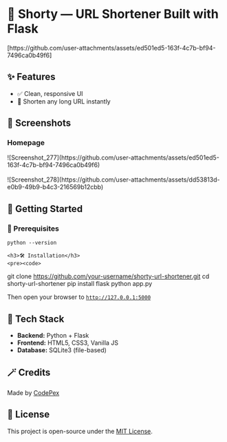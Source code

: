   <h1>🔗 Shorty — URL Shortener Built with Flask</h1>
  [https://github.com/user-attachments/assets/ed501ed5-163f-4c7b-bf94-7496ca0b49f6]

  <div class="section">
    <h2>✨ Features</h2>
    <ul class="feature-list">
      <li>✅ Clean, responsive UI</li>
      <li>🔗 Shorten any long URL instantly</li>
    </ul>

  </div>

  <div class="section">
    <h2>📸 Screenshots</h2>
    <h3>Homepage</h3>
   ![Screenshot_277](https://github.com/user-attachments/assets/ed501ed5-163f-4c7b-bf94-7496ca0b49f6)
    <br>
    <br>
    ![Screenshot_278](https://github.com/user-attachments/assets/dd53813d-e0b9-49b9-b4c3-216569b12cbb)

    
    
   
  </div>

  <div class="section">
    <h2>🚀 Getting Started</h2>
    <h3>🔧 Prerequisites</h3>
    <pre><code>python --version</code></pre>

    <h3>🛠️ Installation</h3>
    <pre><code>
git clone https://github.com/your-username/shorty-url-shortener.git
cd shorty-url-shortener
pip install flask
python app.py
    </code></pre>
    <p>Then open your browser to <code>http://127.0.0.1:5000</code></p>
  </div>



  <div class="section">
    <h2>🧠 Tech Stack</h2>
    <ul>
      <li><strong>Backend:</strong> Python + Flask</li>
      <li><strong>Frontend:</strong> HTML5, CSS3, Vanilla JS</li>
      <li><strong>Database:</strong> SQLite3 (file-based)</li>
    </ul>
  </div>

  <div class="section">
    <h2>🪄 Credits</h2>
    <p>Made by <a href="https://github.com/codepexv1">CodePex</a></p>
    </div>

  <div class="section">
    <h2>📜 License</h2>
    <p>This project is open-source under the <a href="https://github.com/CodePexV1/ShortLink/blob/main/LICENSE">MIT License</a>.</p>
  </div>

</body>
</html>

